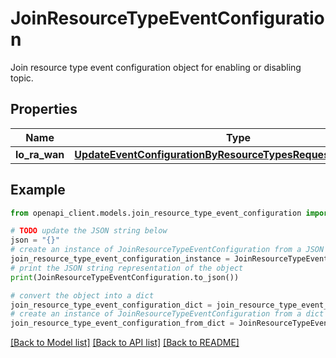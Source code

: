 # JoinResourceTypeEventConfiguration

Join resource type event configuration object for enabling or disabling topic.

## Properties

Name | Type | Description | Notes
------------ | ------------- | ------------- | -------------
**lo_ra_wan** | [**UpdateEventConfigurationByResourceTypesRequestJoinLoRaWAN**](UpdateEventConfigurationByResourceTypesRequestJoinLoRaWAN.md) |  | [optional] 

## Example

```python
from openapi_client.models.join_resource_type_event_configuration import JoinResourceTypeEventConfiguration

# TODO update the JSON string below
json = "{}"
# create an instance of JoinResourceTypeEventConfiguration from a JSON string
join_resource_type_event_configuration_instance = JoinResourceTypeEventConfiguration.from_json(json)
# print the JSON string representation of the object
print(JoinResourceTypeEventConfiguration.to_json())

# convert the object into a dict
join_resource_type_event_configuration_dict = join_resource_type_event_configuration_instance.to_dict()
# create an instance of JoinResourceTypeEventConfiguration from a dict
join_resource_type_event_configuration_from_dict = JoinResourceTypeEventConfiguration.from_dict(join_resource_type_event_configuration_dict)
```
[[Back to Model list]](../README.md#documentation-for-models) [[Back to API list]](../README.md#documentation-for-api-endpoints) [[Back to README]](../README.md)


